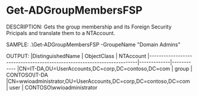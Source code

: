 # Get-ADGroupMembersFSP

DESCRIPTION:
    Gets the group membership and its Foreign Security Pricipals and translate them to a NTAccount.
    
SAMPLE:
    .\Get-ADGroupMembersFSP -GroupeName "Domain Admins"
    
OUTPUT:
|DistinguishedName                                                        | ObjectClass | NTAccount
|-------------------------------------------------------------------------|-------------|------------
|CN=IT-DA,OU=UserAccounts,DC=corp,DC=contoso,DC=com             | group   | CONTOSO\IT-DA
|CN=wwioadministrator,OU=UserAccounts,DC=corp,DC=contoso,DC=com | user    | CONTOSO\wwioadministrator
